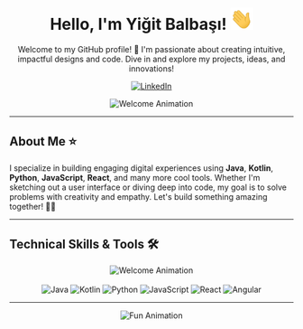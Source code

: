 <!-- Title & Welcome -->
<h1 align="center">
  Hello, I'm Yiğit Balbaşı! <img src="https://raw.githubusercontent.com/ABSphreak/ABSphreak/master/gifs/Hi.gif" width="40" alt="Waving Hand"/>
</h1>
<p align="center">
  Welcome to my GitHub profile! 🚀 I'm passionate about creating intuitive, impactful designs and code. Dive in and explore my projects, ideas, and innovations!
</p>

<!-- Social Media Icons (Customize as needed) -->
<p align="center">
  <a href="https://www.linkedin.com/in/yigit-balbasi/"><img src="https://camo.githubusercontent.com/596af36a2ea81adc93fb60e12bf216f4f01a6b4b7dfb27a275f047f661d2e313/68747470733a2f2f63646e312e69636f6e66696e6465722e636f6d2f646174612f69636f6e732f6c6f676f74797065732f33322f7371756172652d6c696e6b6564696e2d313032342e706e67" alt="LinkedIn" width="50"/></a>
</p>

<!-- Animated Welcome GIF Section -->
<p align="center">
  <!-- Your provided GIF is used here; its size is managed via responsive styling -->
  <img src="https://github.com/yigitbalbasi/yigitbalbasi/blob/main/assets/welcome_animation.gif?raw=true" alt="Welcome Animation" style="max-width: 100%; height: auto;"/>
</p>

---

## About Me ⭐

I specialize in building engaging digital experiences using **Java**, **Kotlin**, **Python**, **JavaScript**, **React**, and many more cool tools. Whether I'm sketching out a user interface or diving deep into code, my goal is to solve problems with creativity and empathy. Let's build something amazing together! 🚀✨


---

## Technical Skills & Tools 🛠️



  <!-- Sol Taraf: GIF -->
<p align="center">
    <img src="https://media1.tenor.com/m/0ygiqFaX-ssAAAAd/bongo-cat-typing.gif" 
         alt="Welcome Animation" 
         style="height: 200px; object-fit: contain;"/><br><br>
      <img src="https://skillicons.dev/icons?i=java" alt="Java" style="height:40px;"/>
      <img src="https://skillicons.dev/icons?i=kotlin" alt="Kotlin" style="height:40px;"/>
      <img src="https://skillicons.dev/icons?i=python" alt="Python" style="height:40px;"/>
      <img src="https://skillicons.dev/icons?i=js" alt="JavaScript" style="height:40px;"/>
      <img src="https://skillicons.dev/icons?i=react" alt="React" style="height:40px;"/>
      <img src="https://skillicons.dev/icons?i=angular" alt="Angular" style="height:40px;"/>
  </p>




---


<!-- Extra Animated Touch -->
<p align="center">
  <!-- Additional cute GIF for extra charm; customize this link if needed -->
  <img src="https://media.giphy.com/media/ASd0Ukj0y3qMM/giphy.gif" alt="Fun Animation" style="max-width: 120px; height: auto;"/>
</p>
